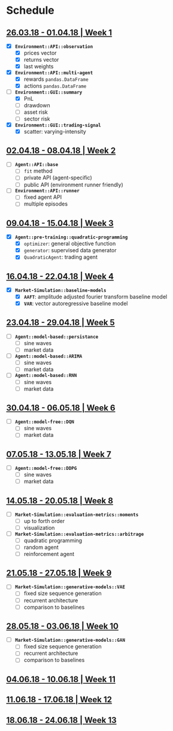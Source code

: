 # Schedule

## [26.03.18 - 01.04.18 | Week 1](../log/week_1.ipynb)

- [x] **`Environment::API::observation`**
    * [x] prices vector
    * [x] returns vector
    * [x] last weights

- [x] **`Environment::API::multi-agent`**
    * [x] rewards `pandas.DataFrame`
    * [x] actions `pandas.DataFrame`

- [ ] **`Environment::GUI::summary`**
    * [x] PnL
    * [ ] drawdown
    * [ ] asset risk
    * [ ] sector risk

- [x] **`Environment::GUI::trading-signal`**
    * [x] scatter: varying-intensity

## [02.04.18 - 08.04.18 | Week 2](../log/week_2.ipynb)

- [ ] **`Agent::API::base`**
    * [ ] `fit` method
    * [ ] private API (agent-specific)
    * [ ] public API (environment runner friendly)

- [ ] **`Environment::API::runner`**
    * [ ] fixed agent API
    * [ ] multiple episodes

## [09.04.18 - 15.04.18 | Week 3](../log/week_3.ipynb)

- [x] **`Agent::pre-training::quadratic-programming`**
    * [x] `optimizer`: general objective function
    * [x] `generator`: supervised data generator
    * [x] `QuadraticAgent`: trading agent

## [16.04.18 - 22.04.18 | Week 4](../log/week_4.ipynb)

- [x] **`Market-Simulation::baseline-models`**
    * [x] **`AAFT`**: amplitude adjusted fourier transform baseline model
    * [x] **`VAR`**: vector autoregressive baseline model

## [23.04.18 - 29.04.18 | Week 5](../log/week_5.ipynb)

- [ ] **`Agent::model-based::persistance`**
    - [ ] sine waves
    - [ ] market data

- [ ] **`Agent::model-based::ARIMA`**
    - [ ] sine waves
    - [ ] market data

- [ ] **`Agent::model-based::RNN`**
    - [ ] sine waves
    - [ ] market data
 
## [30.04.18 - 06.05.18 | Week 6](../log/week_6.ipynb)

- [ ] **`Agent::model-free::DQN`**
    - [ ] sine waves
    - [ ] market data

## [07.05.18 - 13.05.18 | Week 7](../log/week_7.ipynb)

- [ ] **`Agent::model-free::DDPG`**
    - [ ] sine waves
    - [ ] market data

## [14.05.18 - 20.05.18 | Week 8](../log/week_8.ipynb)

- [ ] **`Market-Simulation::evaluation-metrics::moments`**
    * [ ] up to forth order
    * [ ] visualization

- [ ] **`Market-Simulation::evaluation-metrics::arbitrage`**
    * [ ] quadratic programming
    * [ ] random agent
    * [ ] reinforcement agent

## [21.05.18 - 27.05.18 | Week 9](../log/week_9.ipynb)

- [ ] **`Market-Simulation::generative-models::VAE`**
    * [ ] fixed size sequence generation
    * [ ] recurrent architecture
    * [ ] comparison to baselines

## [28.05.18 - 03.06.18 | Week 10](../log/week_10.ipynb)

- [ ] **`Market-Simulation::generative-models::GAN`**
    * [ ] fixed size sequence generation
    * [ ] recurrent architecture
    * [ ] comparison to baselines

## [04.06.18 - 10.06.18 | Week 11](../log/week_11.ipynb)

## [11.06.18 - 17.06.18 | Week 12](../log/week_12.ipynb)

## [18.06.18 - 24.06.18 | Week 13](../log/week_13.ipynb)